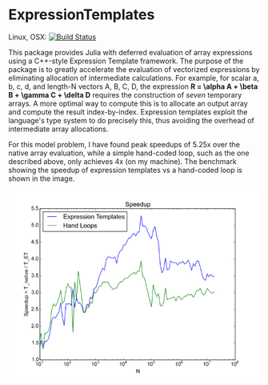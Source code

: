 # ExpressionTemplates

Linux, OSX: [![Build Status](https://api.travis-ci.org/tjolsen/ExpressionTemplates.jl.svg?branch=master)](https://travis-ci.org/tjolsen/ExpressionTemplates.jl)

This package provides Julia with deferred evaluation of array expressions using a C++-style Expression Template framework.
The purpose of the package is to greatly accelerate the evaluation of
vectorized expressions by eliminating allocation of intermediate calculations.
For example, for scalar a, b, c, d, and length-N vectors A, B, C, D, the expression
**R = \alpha A + \beta B + \gamma C + \delta D**
requires the construction of *seven* temporary arrays.
A more optimal way to compute this is to allocate an output array
and compute the result index-by-index.
Expression templates exploit the language's type system to do precisely this, thus
avoiding the overhead of intermediate array allocations.

For this model problem, I have found peak speedups of 5.25x over the native array evaluation,
while a simple hand-coded loop, such as the one described above, only achieves 4x (on my machine).
The benchmark showing the speedup of expression templates vs a hand-coded loop is shown in the image.

![Performance Benchmark](benchmark.png)